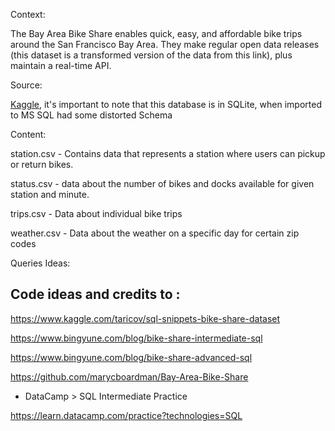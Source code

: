 Context:

The Bay Area Bike Share enables quick, easy, and affordable bike trips around the San Francisco Bay Area. They make regular open data releases (this dataset is a transformed version of the data from this link), plus maintain a real-time API.

Source:

[Kaggle](https://www.kaggle.com/benhamner/sf-bay-area-bike-share), 
it's important to note that this database is in SQLite, when imported to MS SQL had some distorted Schema

Content:

station.csv - Contains data that represents a station where users can pickup or return bikes.

status.csv - data about the number of bikes and docks available for given station and minute.

trips.csv - Data about individual bike trips

weather.csv - Data about the weather on a specific day for certain zip codes

Queries Ideas:

Code ideas and credits to :
---------------------------

https://www.kaggle.com/taricov/sql-snippets-bike-share-dataset

https://www.bingyune.com/blog/bike-share-intermediate-sql

https://www.bingyune.com/blog/bike-share-advanced-sql

https://github.com/marycboardman/Bay-Area-Bike-Share

- DataCamp  > SQL Intermediate Practice

https://learn.datacamp.com/practice?technologies=SQL
